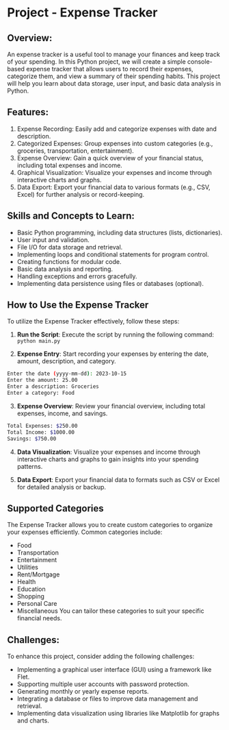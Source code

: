 # Project - Expense Tracker

## Overview:
An expense tracker is a useful tool to manage your finances and keep track of your spending. In this Python project, we will create a simple console-based expense tracker that allows users to record their expenses, categorize them, and view a summary of their spending habits. This project will help you learn about data storage, user input, and basic data analysis in Python.

## Features:

1. Expense Recording: Easily add and categorize expenses with date and description.
2. Categorized Expenses: Group expenses into custom categories (e.g., groceries, transportation, entertainment).
3. Expense Overview: Gain a quick overview of your financial status, including total expenses and income.
4. Graphical Visualization: Visualize your expenses and income through interactive charts and graphs.
5. Data Export: Export your financial data to various formats (e.g., CSV, Excel) for further analysis or record-keeping.

## Skills and Concepts to Learn:

- Basic Python programming, including data structures (lists, dictionaries).
- User input and validation.
- File I/O for data storage and retrieval.
- Implementing loops and conditional statements for program control.
- Creating functions for modular code.
- Basic data analysis and reporting.
- Handling exceptions and errors gracefully.
- Implementing data persistence using files or databases (optional).

## How to Use the Expense Tracker
To utilize the Expense Tracker effectively, follow these steps:
1. **Run the Script**: Execute the script by running the following command:
```python main.py```

2. **Expense Entry**: Start recording your expenses by entering the date, amount, description, and category.
```sh
Enter the date (yyyy-mm-dd): 2023-10-15
Enter the amount: 25.00
Enter a description: Groceries
Enter a category: Food
```

3. **Expense Overview**: Review your financial overview, including total expenses, income, and savings.
```sh
Total Expenses: $250.00
Total Income: $1000.00
Savings: $750.00
```

4. **Data Visualization**: Visualize your expenses and income through interactive charts and graphs to gain insights into your spending patterns.

5. **Data Export**: Export your financial data to formats such as CSV or Excel for detailed analysis or backup.

## Supported Categories
The Expense Tracker allows you to create custom categories to organize your expenses efficiently. Common categories include:

- Food
- Transportation
- Entertainment
- Utilities
- Rent/Mortgage
- Health
- Education
- Shopping
- Personal Care
- Miscellaneous
You can tailor these categories to suit your specific financial needs.

## Challenges:

To enhance this project, consider adding the following challenges:

- Implementing a graphical user interface (GUI) using a framework like Flet.
- Supporting multiple user accounts with password protection.
- Generating monthly or yearly expense reports.
- Integrating a database or files to improve data management and retrieval.
- Implementing data visualization using libraries like Matplotlib for graphs and charts.